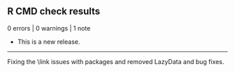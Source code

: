 ## R CMD check results

0 errors | 0 warnings | 1 note

* This is a new release.

---
Fixing the \link issues with packages and removed LazyData and bug fixes.